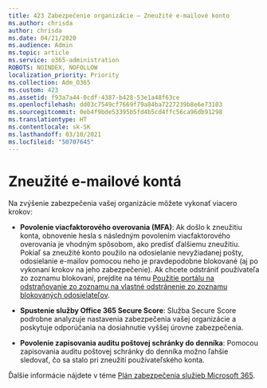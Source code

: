 ```yaml
---
title: 423 Zabezpečenie organizácie – Zneužité e-mailové konto
ms.author: chrisda
author: chrisda
ms.date: 04/21/2020
ms.audience: Admin
ms.topic: article
ms.service: o365-administration
ROBOTS: NOINDEX, NOFOLLOW
localization_priority: Priority
ms.collection: Adm_O365
ms.custom: 423
ms.assetid: f93a7a44-0cdf-4387-b428-53e1a48f63ce
ms.openlocfilehash: dd03c7549cf7669f79a84ba7227239b8e6e73103
ms.sourcegitcommit: 0eb4f9bde53395b5fd4b5cd4ffc56ca96db91298
ms.translationtype: HT
ms.contentlocale: sk-SK
ms.lasthandoff: 03/10/2021
ms.locfileid: "50707645"
---
```

# <a name="compromised-email-accounts"></a>Zneužité e-mailové kontá

Na zvýšenie zabezpečenia vašej organizácie môžete vykonať viacero krokov:

- **Povolenie viacfaktorového overovania (MFA)**: Ak došlo k zneužitiu konta, obnovenie hesla s následným povolením viacfaktorového overovania je vhodným spôsobom, ako predísť ďalšiemu zneužitiu. Pokiaľ sa zneužité konto použilo na odosielanie nevyžiadanej pošty, odosielanie e-mailov pomocou neho je pravdepodobne blokované (aj po vykonaní krokov na jeho zabezpečenie). Ak chcete odstrániť používateľa zo zoznamu blokovaní, prejdite na tému [Použitie portálu na odstraňovanie zo zoznamu na vlastné odstránenie zo zoznamu blokovaných odosielateľov](https://docs.microsoft.com/microsoft-365/security/office-365-security/use-the-delist-portal-to-remove-yourself-from-the-office-365-blocked-senders-lis).

- **Spustenie služby Office 365 Secure Score**: Služba Secure Score podrobne analyzuje nastavenia zabezpečenia vašej organizácie a poskytuje odporúčania na dosiahnutie vyššej úrovne zabezpečenia.

- **Povolenie zapisovania auditu poštovej schránky do denníka**: Pomocou zapisovania auditu poštovej schránky do denníka možno ľahšie sledovať, čo sa stalo pri zneužití používateľského konta.

Ďalšie informácie nájdete v téme [Plán zabezpečenia služieb Microsoft 365](https://docs.microsoft.com/microsoft-365/security/office-365-security/security-roadmap).
